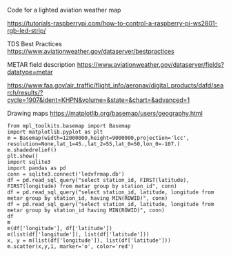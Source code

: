 Code for a lighted aviation weather map

https://tutorials-raspberrypi.com/how-to-control-a-raspberry-pi-ws2801-rgb-led-strip/

TDS Best Practices
https://www.aviationweather.gov/dataserver/bestpractices

METAR field description
https://www.aviationweather.gov/dataserver/fields?datatype=metar


https://www.faa.gov/air_traffic/flight_info/aeronav/digital_products/dafd/search/results/?cycle=1907&ident=KHPN&volume=&state=&chart=&advanced=1
<table id="resultsTable" class="striped">

Drawing maps
https://matplotlib.org/basemap/users/geography.html

```
from mpl_toolkits.basemap import Basemap
import matplotlib.pyplot as plt
m = Basemap(width=12000000,height=9000000,projection='lcc', resolution=None,lat_1=45.,lat_2=55,lat_0=50,lon_0=-107.)
m.shadedrelief()
plt.show()
import sqlite3
import pandas as pd
conn = sqlite3.connect('ledvfrmap.db')
df = pd.read_sql_query("select station_id, FIRST(latitude), FIRST(longitude) from metar group by station_id", conn)
df = pd.read_sql_query("select station_id, latitude, longitude from metar group by station_id, having MIN(ROWID)", conn)
df = pd.read_sql_query("select station_id, latitude, longitude from metar group by station_id having MIN(ROWID)", conn)
df
m
m(df['longitude'], df['latitude'])
m(list(df['longitude']), list(df['latitude']))
x, y = m(list(df['longitude']), list(df['latitude']))
m.scatter(x,y,1, marker='o', color='red')
```
